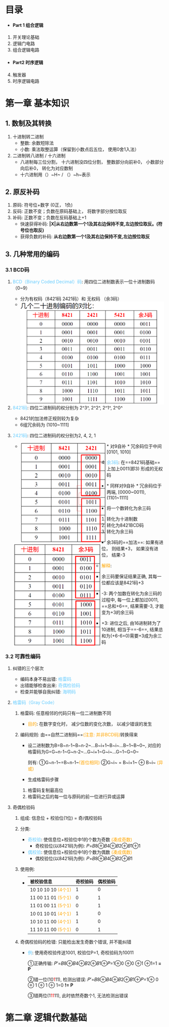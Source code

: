 # 目录

* #### Part 1 组合逻辑

1. 开关理论基础
2. 逻辑门电路
3. 组合逻辑电路

* #### Part2 时序逻辑

4. 触发器
5. 时序逻辑电路

# 第一章 基本知识
## 1. 数制及其转换
1. 十进制转二进制
	* 整数: 余数短除法
	* 小数:  乘法取整运算（保留到小数点后五位， 使用0舍1入法）
2. 二进制转八进制 / 十六进制
	* 八进制每三位分割， 十六进制没四位分割， 整数部分向前补0， 小数部分向后补0， 转化为对应数制
	* 十六进制用（）~H~ / （）~h~表示
## 2. 原反补码
1. 原码: 符号位+数字 (0正， 1负)
2. 反码: 正数不变；负数在原码基础上， 将数字部分按位取反
3. 补码: 正数不变；负数在反码基础上+1
	* 快速获得补码: **|X|从右边数第一个1及其右边保持不变,左边按位取反。(符号位也取反)**
	* 获得负数的补码: **从右边数第一个1及其右边保持不变,左边按位取反**

## 3. 几种常用的编码
### 3.1 BCD码
1. <font color='#66ccff'>BCD（Binary Coded Decimal）码</font>: 用四位二进制数表示一位十进制数码（0~9）
	
	* 分为有权码（8421码 2421码）和 无权码 （余3码）
	* <img src="media/image-20220901151604811.png" alt="image-20220901151604811" style="zoom: 50%;" align='left'/>
	
2. <font color='#66ccff'>8421码</font>:  四位二进制码的权分别为 2^3^, 2^2^, 2^1^, 2^0^ 
	
	* 8421的加法修正规则较为复杂
	* 6组冗余码为 (1010~1111]
	
3. <font color='#66ccff'>2421码</font>:  四位二进制码的权分别为2, 4, 2, 1

   * <img src="media/image-20220901152535220.png" alt="image-20220901152535220" style="zoom:50%;" align = "left"/>
     * 对9自补
     * 冗余码位于中间 [0101, 1010]

4. <font color='#66ccff'>余3码</font>: 在==8421码基础==上加上0011(即3) 形成的无权码

  * <img src="media/image-20220901152715928.png" alt="image-20220901152715928" style="zoom:50%;" align = "left"/>
    * 同样对9自补
    * 冗余码位于两端, [0000~0011), (1101~1111]
  * 将一个数转化为余三码
    1. 转化为十进制数
    2. 转化为8421BCD码
    3. 转化为余三码

  * 余3码的==加法==: 如果有进位， 则结果+3， 如果没有进位， 结果-3

    * <font color='orange'>解释</font>: 

      * 余三码要保证结果正确, 其每一位都应该是8421码+3
      * -3: 两个加数在转化为余三码的过程中, 每一位上都加过0011, ==总和+6==, 结果需要-3, 才能变为+3的余三码

      * +3: 进位之后, 由16进制转为了10进制, 相当于==-6==, 结果总和为(+6-6=0)需要+3成为余三码

### 3.2 可靠性编码

1. 纠错的三个层次
	* 编码本身不易出错:  <font color='#66ccff'>格雷码</font>
	* 出错能够检查出来:  <font color='#66ccff'>奇偶检验码</font>
	* 检查并能够自我纠错: <font color='#66ccff'>海明码</font>
	
2. <font color='#66ccff'>格雷码（Gray Code）</font>
	
	1. 格雷码: 任意相邻的代码只有一位二进制数不同
		* <font color='orange'>目的</font>: 在数字变化时， 减少位数的变化次数， 以减少错误的发生
		
	2. 编码规则: 由==自然二进制码==<font color='orange'>(注意: 并非BCD码)</font>转换得来
	
	   * 设二进制数为B=B~n-1~B~n-2~...B~i+1~B~i~...B~1~B~0~, 对应的格雷码为G=G~n-1~G~n-2~...G~i+1~G~i~...G~1~G~0~
	
	     则有: ①G~n-1~=B~n-1~<font color='orange'>(首位相同)</font> ②G~i~ = B~i+1~ $\oplus$ B~i~ <font color='orange'>(异或)</font>
	
	   * 生成格雷码步骤
	   	1. 格雷码复制最高位
	   	2. 格雷码之后的每一位与原码的前一位进行异或运算
	
3. 奇偶检验码
	1. 组成: 信息位 + 校验位(1位) = 奇/偶校验码
	
	2. 分类: 
	
	   * <font color='#66ccff'>奇校验</font>: 使信息位+校验位中1的个数为奇数 <font color='orange'>(凑成奇数)</font>
	     * 奇校验位(以8421码为例): 𝑃=𝐵8$\oplus$𝐵4$\oplus$𝐵2$\oplus$𝐵1$\oplus$1
	   * <font color='#66ccff'>偶校验</font>: 使信息位+校验位中1的个数为偶数 <font color='orange'>(凑成偶数)</font>
	     * 偶校验位(以8421码为例): 𝑃=𝐵8$\oplus$𝐵4$\oplus$𝐵2$\oplus$𝐵1
	
	3. 使用例: 
	
	   * | 被校验信息                                     | 奇校验码 | 偶校验码 |
	     | ---------------------------------------------- | -------- | -------- |
	     | 10 10 10 10 <font color = orange>(4个1)</font> | 1        | 0        |
	     | 11 00 11 01 <font color='orange'>(5个1)</font> | 0        | 1        |
	     | 11 01 00 11 <font color='orange'>(5个1)</font> | 0        | 1        |
	     | 10 01 10 01 <font color='orange'>(4个1)</font> | 1        | 0        |
	     | 10 10 11 00 <font color='orange'>(4个1)</font> | 1        | 0        |
	     | 11 10 11 00 <font color='orange'>(5个1)</font> | 0        | 1        |
	
	4. 奇偶校验码的检错: 只能检出发生奇数个错误, 并不能纠错
	
	   * <font color='#66ccff'>例</font>: 使用奇校验传送1001, 校验位P=1, 奇校验码为10011
	
	     ①正确传输: 𝑃′=𝐵8$\oplus$𝐵4$\oplus$𝐵2$\oplus$𝐵1$\oplus$𝑃=1$\oplus$0 $\oplus$0 $\oplus$1 $\oplus$1=1 **= P**
	     
	     ②错一位(10<font color='#EE0000'>1</font>11), 检测出错误: 𝑃′=𝐵8$\oplus$𝐵4$\oplus$𝐵2$\oplus$𝐵1$\oplus$𝑃=1$\oplus$ 0 $\oplus$ 1 $\oplus$ 1 $\oplus$ 1=0 **!= P**
	     
	     ③错两位(1<font color='#EE0000'>11</font>11), 此时依然奇数个1, 无法检测出错误

# 第二章 逻辑代数基础

